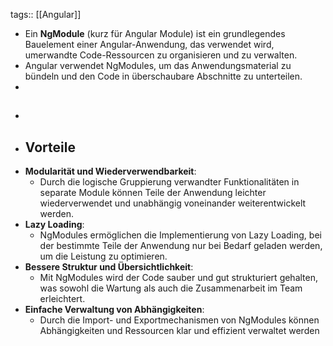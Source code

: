 tags:: [[Angular]]

- Ein **NgModule** (kurz für Angular Module) ist ein grundlegendes Bauelement einer Angular-Anwendung, das verwendet wird, umerwandte Code-Ressourcen zu organisieren und zu verwalten.
- Angular verwendet NgModules, um das Anwendungsmaterial zu bündeln und den Code in überschaubare Abschnitte zu unterteilen.
-
- ##
- ## Vorteile
- **Modularität und Wiederverwendbarkeit**:
	- Durch die logische Gruppierung verwandter Funktionalitäten in 
	  separate Module können Teile der Anwendung leichter wiederverwendet und 
	  unabhängig voneinander weiterentwickelt werden.
- **Lazy Loading**:
	- NgModules ermöglichen die Implementierung von Lazy Loading, bei der 
	  bestimmte Teile der Anwendung nur bei Bedarf geladen werden, um die 
	  Leistung zu optimieren.
- **Bessere Struktur und Übersichtlichkeit**:
	- Mit NgModules wird der Code sauber und gut strukturiert gehalten, 
	  was sowohl die Wartung als auch die Zusammenarbeit im Team erleichtert.
- **Einfache Verwaltung von Abhängigkeiten**:
	- Durch die Import- und Exportmechanismen von NgModules können Abhängigkeiten und Ressourcen klar und effizient verwaltet werden